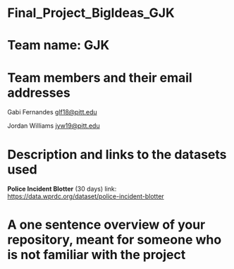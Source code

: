 # Final_Project_BigIdeas_GJK

# Team name: GJK

# Team members and their email addresses
Gabi Fernandes glf18@pitt.edu

Jordan Williams jyw19@pitt.edu

# Description and links to the datasets used
**Police Incident Blotter** (30 days) link: https://data.wprdc.org/dataset/police-incident-blotter

# A one sentence overview of your repository, meant for someone who is not familiar with the project
